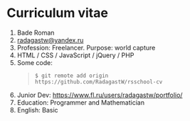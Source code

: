 # Curriculum vitae

1. Bade Roman
2. radagastw@yandex.ru
3. Profession: Freelancer. Purpose: world capture
4. HTML / CSS / JavaScript / jQuery / PHP
5. Some code:
   > `$ git remote add origin https://github.com/RadagastW/rsschool-cv`
6. Junior Dev: https://www.fl.ru/users/radagastw/portfolio/
7. Education: Programmer and Mathematician
8. English: Basic
